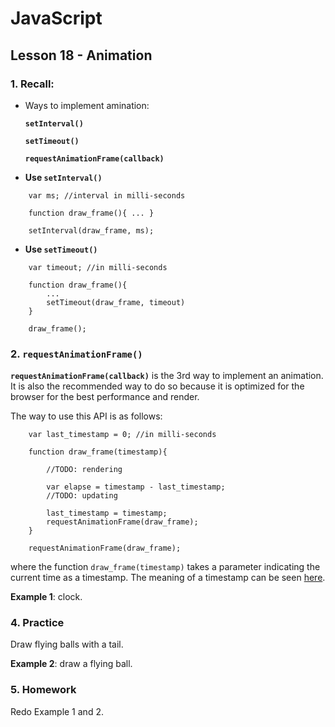 # JavaScript

## Lesson 18 - Animation

### 1. Recall: 

- Ways to implement amination:

    __`setInterval()`__

    __`setTimeout()`__

    __`requestAnimationFrame(callback)`__

	
- __Use `setInterval()`__

```
	var ms; //interval in milli-seconds
	
	function draw_frame(){ ... }
	
	setInterval(draw_frame, ms);
```
	
- __Use `setTimeout()`__

```
	var timeout; //in milli-seconds
	
	function draw_frame(){ 
		... 
		setTimeout(draw_frame, timeout)
	}
	
	draw_frame();
```

### 2. `requestAnimationFrame()`

__`requestAnimationFrame(callback)`__ is the 3rd way to implement an animation. It is also the recommended way to do so because it is optimized for the browser for the best performance and render.

The way to use this API is as follows:

```
	var last_timestamp = 0; //in milli-seconds
	
	function draw_frame(timestamp){
		
		//TODO: rendering 

		var elapse = timestamp - last_timestamp;
		//TODO: updating
		
		last_timestamp = timestamp;
		requestAnimationFrame(draw_frame);
	}
	
	requestAnimationFrame(draw_frame);
```

where the function `draw_frame(timestamp)` takes a parameter indicating the current time as a timestamp. The meaning of a timestamp can be seen [here](https://www.epochconverter.com/).

__Example 1__: clock.

	
### 4. Practice

Draw flying balls with a tail.

__Example 2__: draw a flying ball.	
	
### 5. Homework

Redo Example 1 and 2.

